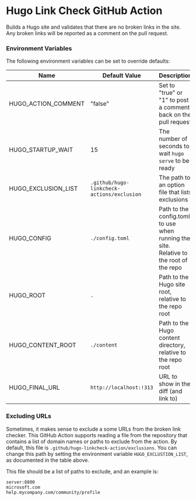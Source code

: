 # Hugo Link Check GitHub Action

Builds a Hugo site and validates that there are no broken links in the site. Any broken links will be reported as a comment on the pull request.

### Environment Variables

The following environment variables can be set to override defaults:

| Name | Default Value | Description |
|------|---------------|-------------|
| HUGO_ACTION_COMMENT | "false" | Set to "true" or "1" to post a comment back on the pull request |
| HUGO_STARTUP_WAIT | 15 | The number of seconds to wait `hugo serve` to be ready |
| HUGO_EXCLUSION_LIST | `.github/hugo-linkcheck-actions/exclusion` | The path to an option file that lists exclusions |
| HUGO_CONFIG | `./config.toml` | Path to the config.toml to use when running the site. Relative to the root of the repo |
| HUGO_ROOT | `.` | Path to the Hugo site root, relative to the repo root |
| HUGO_CONTENT_ROOT | `./content` | Path to the Hugo content directory, relative to the repo root |
| HUGO_FINAL_URL | `http://localhost:!313` | URL to show in the diff (and link to) |


### Excluding URLs

Sometimes, it makes sense to exclude a some URLs from the broken link checker. This GitHub Action supports reading a file from the repository that contains a list of domain names or paths to exclude from the action. By default, this file is `.github/hugo-linkcheck-action/exclusions`. You can change this path by setting the environment variable `HUGO_EXCLUSTION_LIST`, as documented in the table above.

This file should be a list of paths to exclude, and an example is:

```
server:8800
microsoft.com
help.mycompany.com/community/profile
```
